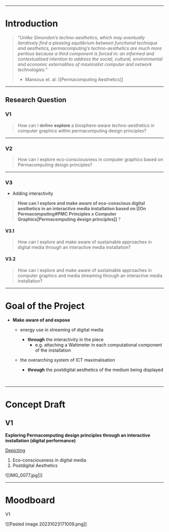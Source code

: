 ___
# Introduction

>*"Unlike Simondon’s techno-aesthetics, which may eventually iteratively find a pleasing equilibrium between functional technique and aesthetics, permacomputing’s techno-aesthetics are much more perilous because a third component is forced in: an informed and contextualised intention to address the social, cultural, environmental and economic externalities of maximalist computer and network technologies."*
>- Mansoux et. al: [[Permacomputing Aesthetics]]

___
## Research Question

### V1

>How can I ~~define~~ **explore** a biosphere-aware techno-aesthetics in computer graphics within permacomputing design principles?

___
### V2

>How can I explore eco-consciousness in computer graphics based on Permacomputing design principles?

___
### V3

- Adding interactivity

>**How can I explore and make aware of eco-conscious digital aesthetics in an interactive media installation based on [[On Permacomputing#PMC Principles x Computer Graphics|Permacomputing design principles]]** ?


#### V3.1

>How can I explore and make aware of sustainable approaches in digital media through an interactive media installation?

#### V3.2

>How can I explore and make aware of sustainable approaches in computer graphics and media streaming through an interactive media installation?


___ 
# Goal of the Project

- **Make aware of and expose**

	- energy use in streaming of digital media
		- **through** the interactivity in the piece
			- e.g. attaching a Wattmeter in each computational component of the installation 
		
	- the overarching system of ICT maximalisation
		- **through** the postdigital aesthetics of the medium being displayed
<br>

___
# Concept Draft 

## V1

**Exploring Permacomputing design principles through an interactive installation (digital performance)**

<u> Depicting </u>

1. Eco-consciousness in digital media
2. Postdigital Aesthetics

![[IMG_0077.jpg|]]

___
# Moodboard

V1

![[Pasted image 20231023171009.png]]





